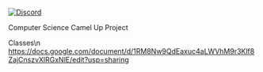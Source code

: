 [![Discord](https://cdn.discordapp.com/attachments/513430601106325507/513922147798876170/unknown.png)](https://discordapp.com/)

Computer Science Camel Up Project

Classes\n
https://docs.google.com/document/d/1RM8Nw9QdEaxuc4aLWVhM9r3Klf8ZajCnszvXlRGxNlE/edit?usp=sharing

